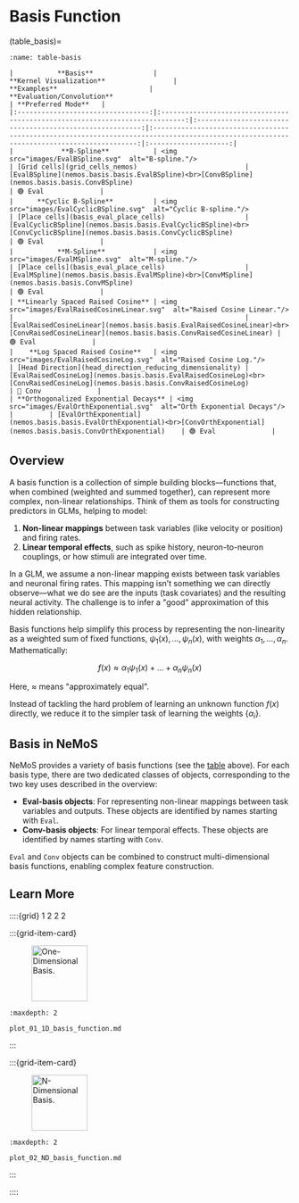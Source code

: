 # Basis Function

(table_basis)=
```{table}
:name: table-basis

|           **Basis**               |                                     **Kernel Visualization**                 |                       **Examples**                       |                           **Evaluation/Convolution**                                                                                     | **Preferred Mode**   |                               
|:---------------------------------:|:----------------------------------------------------------------------------:|:--------------------------------------------------------:|:----------------------------------------------------------------------------------------------------------------------------------------:|:--------------------:|
|            **B-Spline**           | <img src="images/EvalBSpline.svg"  alt="B-spline."/>                         | [Grid cells](grid_cells_nemos)                           | [EvalBSpline](nemos.basis.basis.EvalBSpline)<br>[ConvBSpline](nemos.basis.basis.ConvBSpline)                                             | 🟢 Eval              |
|      **Cyclic B-Spline**          | <img src="images/EvalCyclicBSpline.svg"  alt="Cyclic B-spline."/>            | [Place cells](basis_eval_place_cells)                    | [EvalCyclicBSpline](nemos.basis.basis.EvalCyclicBSpline)<br>[ConvCyclicBSpline](nemos.basis.basis.ConvCyclicBSpline)                     | 🟢 Eval              |
|           **M-Spline**            | <img src="images/EvalMSpline.svg"  alt="M-spline."/>                         | [Place cells](basis_eval_place_cells)                    | [EvalMSpline](nemos.basis.basis.EvalMSpline)<br>[ConvMSpline](nemos.basis.basis.ConvMSpline)                                             | 🟢 Eval              |
| **Linearly Spaced Raised Cosine** | <img src="images/EvalRaisedCosineLinear.svg"  alt="Raised Cosine Linear."/>  |                                                          | [EvalRaisedCosineLinear](nemos.basis.basis.EvalRaisedCosineLinear)<br>[ConvRaisedCosineLinear](nemos.basis.basis.ConvRaisedCosineLinear) | 🟢 Eval              |
|    **Log Spaced Raised Cosine**   | <img src="images/EvalRaisedCosineLog.svg"  alt="Raised Cosine Log."/>        | [Head Direction](head_direction_reducing_dimensionality) | [EvalRaisedCosineLog](nemos.basis.basis.EvalRaisedCosineLog)<br>[ConvRaisedCosineLog](nemos.basis.basis.ConvRaisedCosineLog)             | 🔵 Conv              |
| **Orthogonalized Exponential Decays** | <img src="images/EvalOrthExponential.svg"  alt="Orth Exponential Decays"/> |         | [EvalOrthExponential](nemos.basis.basis.EvalOrthExponential)<br>[ConvOrthExponential](nemos.basis.basis.ConvOrthExponential)    | 🟢 Eval              |
```

## Overview

A basis function is a collection of simple building blocks—functions that, when combined (weighted and summed together), can represent more complex, non-linear relationships. Think of them as tools for constructing predictors in GLMs, helping to model:

1. **Non-linear mappings** between task variables (like velocity or position) and firing rates.
2. **Linear temporal effects**, such as spike history, neuron-to-neuron couplings, or how stimuli are integrated over time.

In a GLM, we assume a non-linear mapping exists between task variables and neuronal firing rates. This mapping isn’t something we can directly observe—what we do see are the inputs (task covariates) and the resulting neural activity. The challenge is to infer a "good" approximation of this hidden relationship.

Basis functions help simplify this process by representing the non-linearity as a weighted sum of fixed functions, $\psi_1(x), \dots, \psi_n(x)$, with weights $\alpha_1, \dots, \alpha_n$. Mathematically:

$$
f(x) \approx \alpha_1 \psi_1(x) + \dots + \alpha_n \psi_n(x)
$$

Here, $\approx$ means "approximately equal". 

Instead of tackling the hard problem of learning an unknown function $f(x)$ directly, we reduce it to the simpler task of learning the weights $\{\alpha_i\}$.


## Basis in NeMoS

NeMoS provides a variety of basis functions (see the [table](table_basis) above). For each basis type, there are two dedicated classes of objects, corresponding to the two key uses described in the overview:

- **Eval-basis objects**: For representing non-linear mappings between task variables and outputs. These objects are identified by names starting with `Eval`.
- **Conv-basis objects**: For linear temporal effects. These objects are identified by names starting with `Conv`.

`Eval` and `Conv` objects can be combined to construct multi-dimensional basis functions, enabling complex feature construction.

## Learn More

::::{grid} 1 2 2 2

:::{grid-item-card}

<figure>
<img src="../../_static/thumbnails/background/plot_01_1D_basis_function.svg" style="height: 100px", alt="One-Dimensional Basis."/>
</figure>

```{toctree}
:maxdepth: 2

plot_01_1D_basis_function.md
```
:::

:::{grid-item-card}

<figure>
<img src="../../_static/thumbnails/background/plot_02_ND_basis_function.svg" style="height: 100px", alt="N-Dimensional Basis."/>
</figure>

```{toctree}
:maxdepth: 2

plot_02_ND_basis_function.md
```
:::

::::